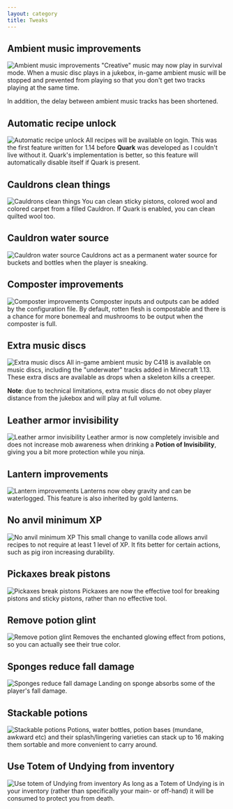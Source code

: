 ```yaml
---
layout: category
title: Tweaks
---
```


## Ambient music improvements
![Ambient music improvements](https://i.postimg.cc/Kc9PBt5b/Records-stop-background-music.png)
"Creative" music may now play in survival mode. When a music disc plays in a jukebox, in-game ambient music will be stopped and prevented from playing so that you don't get two tracks playing at the same time.

In addition, the delay between ambient music tracks has been shortened.

## Automatic recipe unlock
![Automatic recipe unlock](https://i.postimg.cc/cLk2zKZG/Automatic-recipe-unlock.png)
All recipes will be available on login.  This was the first feature written for 1.14 before **Quark** was developed as I couldn't live without it.  Quark's implementation is better, so this feature will automatically disable itself if Quark is present. 

## Cauldrons clean things
![Cauldrons clean things](https://i.postimg.cc/nzqSRTc8/Cauldrons_clean_things.jpg)
You can clean sticky pistons, colored wool and colored carpet from a filled Cauldron.
If Quark is enabled, you can clean quilted wool too. 

## Cauldron water source
![Cauldron water source](https://i.postimg.cc/j50gVPFm/Cauldron-water-source.png)
Cauldrons act as a permanent water source for buckets and bottles when the player is sneaking. 

## Composter improvements
![Composter improvements](https://i.postimg.cc/FHYD7Ttw/Composer-improvements.png)
Composter inputs and outputs can be added by the configuration file.  By default, rotten flesh is compostable and there is a chance for more bonemeal and mushrooms to be output when the composter is full.

## Extra music discs
![Extra music discs](https://i.postimg.cc/C5vsKqcF/Extra-records.png)
All in-game ambient music by C418 is available on music discs, including the "underwater" tracks added in Minecraft 1.13.  These extra discs are available as drops when a skeleton kills a creeper.

**Note**: due to technical limitations, extra music discs do not obey player distance from the jukebox and will play at full volume.

## Leather armor invisibility
![Leather armor invisibility](https://i.postimg.cc/K83DZ4B2/Leather-armor-invisibility.png)
Leather armor is now completely invisible and does not increase mob awareness when drinking a **Potion of Invisibility**, giving you a bit more protection while you ninja.

## Lantern improvements
![Lantern improvements](https://i.postimg.cc/ryJDT4HJ/Lantern-improvements.jpg)
Lanterns now obey gravity and can be waterlogged.  This feature is also inherited by gold lanterns.

## No anvil minimum XP
![No anvil minimum XP](https://i.postimg.cc/Bbw23Gvb/No-anvil-minimum-xp.png)
This small change to vanilla code allows anvil recipes to not require at least 1 level of XP. It fits better for certain actions, such as pig iron increasing durability.

## Pickaxes break pistons
![Pickaxes break pistons](https://i.postimg.cc/DzdsZGzt/Pickaxes-break-pistons.png)
Pickaxes are now the effective tool for breaking pistons and sticky pistons, rather than no effective tool.

## Remove potion glint
![Remove potion glint](https://i.postimg.cc/c153r0s4/Remove-potion-glint.png)
Removes the enchanted glowing effect from potions, so you can actually see their true color.

## Sponges reduce fall damage
![Sponges reduce fall damage](https://i.postimg.cc/bJwGwFWt/Sponges-reduce-fall-damage.png)
Landing on sponge absorbs some of the player's fall damage.

## Stackable potions
![Stackable potions](https://i.postimg.cc/zvMHMSdR/Stackable-potions.png)
Potions, water bottles, potion bases (mundane, awkward etc) and their splash/lingering varieties can stack up to 16 making them sortable and more convenient to carry around.

## Use Totem of Undying from inventory
![Use totem of Undying from inventory](https://i.postimg.cc/3wB47HSh/Use-totem-from-inventory.png)
As long as a Totem of Undying is in your inventory (rather than specifically your main- or off-hand) it will be consumed to protect you from death.